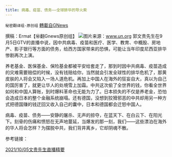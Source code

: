 ```yaml
---
title: 病毒、疫苗、债务——全球排华的导火索
---
```

`秘密翻译组-原创组` [轉載自GNews](https://gnews.org/zh-hans/1582220/)

撰稿：Ermat【㊙️翻Gnews原创组】
![](https://assets.gnews.org/wp-content/uploads/2021/10/covid-19-variants.jpg)图片来源：www.un.org
郭文贵先生在9月5日GTV的直播中说，因中共病毒、疫苗和医疗、医学、教育、中概股、房地产、影子银行等方面的债务，给西方国家带来的恐惧，可能让当年印度尼西亚排华惨剧再次上演。

养老基金、医保基金、保险基金都被平安给套走了，那到时因中共病毒、疫苗造成的灾难需要赔偿的时候，没有钱赔给你，当然就会引发全球性的排华危机了，那黄皮肤的人将会又陷入一场人道危机。再加上中国人在海外的狂妄自大，真以为自己的国厉害了，就更让华人的处境雪上加霜。中共这次偷了全世界的钱，你看全世界如何和中国人算账，到时爆料革命也无能为力了。日本损失的不仅是养老金，恐怕会造成日本的整个金融系统崩塌。还有德国，没想到狡猾邪恶的中共却用另一种方式把德国赚的钱迂回又收入自己的囊中，日本和德国都会迁怒中国人。

病毒、疫苗、债务——安静的屠杀、无声的掠夺，在蓝天下、在白云下、在阳光下。刻骨的伤痛和愤怒在无声地蔓延，当爆发的那一刻，我们——这些漂泊在海外的华人将会怎样？为摆脱中共，我们背井离乡，它却阴魂不散。

参考链接：

[2021/10/05文贵先生直播精要](https://gnews.org/zh-hans/1581416/)
